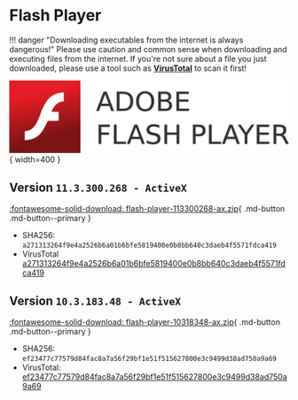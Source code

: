 # Flash Player

!!! danger  "Downloading executables from the internet is always dangerous!"
    Please use caution and common sense when downloading and executing files from the internet.
    If you're not sure about a file you just downloaded, please use a tool such as **[VirusTotal](https://www.virustotal.com)** to scan it first!

![Flash Player](./images/adobe-flash-player.svg){ width=400 }

## **Version** `11.3.300.268 - ActiveX`
[:fontawesome-solid-download: flash-player-113300268-ax.zip](./files/flash-player-113300268-ax.zip){ .md-button .md-button--primary }

- SHA256: `a271313264f9e4a2526b6a01b6bfe5819400e0b8bb640c3daeb4f5571fdca419`
- VirusTotal [a271313264f9e4a2526b6a01b6bfe5819400e0b8bb640c3daeb4f5571fdca419](https://www.virustotal.com/gui/file/a271313264f9e4a2526b6a01b6bfe5819400e0b8bb640c3daeb4f5571fdca419)

## **Version** `10.3.183.48 - ActiveX`
[:fontawesome-solid-download: flash-player-10318348-ax.zip](./files/flash-player-10318348-ax.zip){ .md-button .md-button--primary }

- SHA256: `ef23477c77579d84fac8a7a56f29bf1e51f515627800e3c9499d38ad750a9a69`
- VirusTotal: [ef23477c77579d84fac8a7a56f29bf1e51f515627800e3c9499d38ad750a9a69](https://www.virustotal.com/gui/file/ef23477c77579d84fac8a7a56f29bf1e51f515627800e3c9499d38ad750a9a69)
